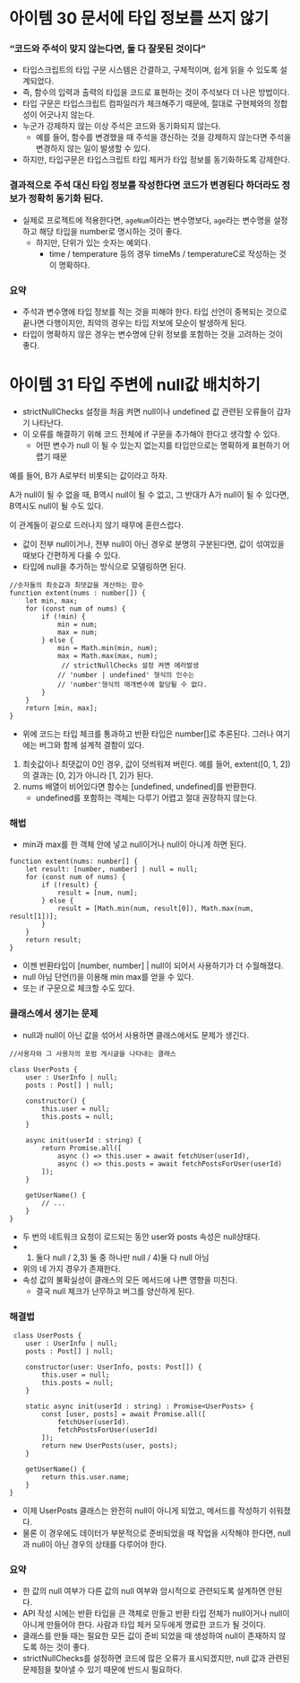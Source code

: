 # 아이템 30 문서에 타입 정보를 쓰지 않기

### “코드와 주석이 맞지 않는다면, 둘 다 잘못된 것이다”

- 타입스크립트의 타입 구문 시스템은 간결하고, 구체적이며, 쉽게 읽을 수 있도록 설계되었다.
- 즉, 함수의 입력과 출력의 타입을 코드로 표현하는 것이 주석보다 더 나은 방법이다.
- 타입 구문은 타입스크립트 컴파일러가 체크해주기 때문에, 절대로 구현체와의 정합성이 어긋나지 않는다.
- 누군가 강제하지 않는 이상 주석은 코드와 동기화되지 않는다.
  - 예를 들어, 함수를 변경했을 때 주석을 갱신하는 것을 강제하지 않는다면 주석을 변경하지 않는 일이 발생할 수 있다.
- 하지만, 타입구문은 타입스크립트 타입 체커가 타입 정보를 동기화하도록 강제한다.



### 결과적으로 주석 대신 타입 정보를 작성한다면 코드가 변경된다 하더라도 정보가 정확히 동기화 된다.

- 실제로 프로젝트에 적용한다면, `ageNum`이라는 변수명보다, `age`라는 변수명을 설정하고 해당 타입을 number로 명시하는 것이 좋다.
  - 하지만, 단위가 있는 숫자는 예외다.
    - time / temperature 등의 경우 timeMs / temperatureC로 작성하는 것이 명확하다.

### 요약

- 주석과 변수명에 타입 정보를 적는 것을 피해야 한다. 타입 선언이 중복되는 것으로 끝나면 다행이지만, 최악의 경우는 타입 저보에 모순이 발생하게 된다.
- 타입이 명확하지 않은 경우는 변수명에 단위 정보를 포함하는 것을 고려하는 것이 좋다.



# 아이템 31 타입 주변에 null값 배치하기

- strictNullChecks 설정을 처음 켜면 null이나 undefined 값 관련된 오류들이 갑자기 나타난다.
- 이 오류를 해결하기 위해 코드 전체에 if 구문을 추가해야 한다고 생각할 수 있다.
  - 어떤 변수가 null 이 될 수 있는지 없는지를 타입만으로는 명확하게 표현하기 어렵기 때문

예를 들어, B가 A로부터 비롯되는 값이라고 하자.

A가 null이 될 수 없을 때, B역시 null이 될 수 없고, 그 반대가 A가 null이 될 수 있다면, B역시도 null이 될 수도 있다.

이 관계들이 겉으로 드러나지 않기 때무에 혼란스럽다.

- 값이 전부 null이거나, 전부 null이 아닌 경우로 분명히 구분된다면, 값이 섞여있을 때보다 간편하게 다룰 수 있다.
- 타입에 null을 추가하는 방식으로 모델링하면 된다.

```tsx
//숫자들의 최솟값과 최댓값을 계산하는 함수
function extent(nums : number[]) {
	let min, max;
	for (const num of nums) {
		if (!min) {
			min = num;
			max = num;
		} else {
			min = Math.min(min, num); 
			max = Math.max(max, num);
			 // strictNullChecks 설정 켜면 에러발생 
			// 'number | undefined' 형식의 인수는 
			// 'number'형식의 매개변수에 할당될 수 없다.
		}
	}
	return [min, max];
}
```

- 위에 코드는 타입 체크를 통과하고 반환 타입은 number[]로 추론된다. 그러나 여기에는 버그와 함께 설계적 결함이 있다.

1. 최솟값이나 최댓값이 0인 경우, 값이 덧씌워져 버린다. 예를 들어, extent([0, 1, 2])의 결과는 [0, 2]가 아니라 [1, 2]가 된다.
2. nums 배열이 비어있다면 함수는 [undefined, undefined]를 반환한다.
   - undefined를 포함하는 객체는 다루기 어렵고 절대 권장하지 않는다.

### 해법

- min과 max를 한 객체 안에 넣고 null이거나 null이 아니게 하면 된다.

```tsx
function extent(nums: number[] {
	let result: [number, number] | null = null;
	for (const num of nums) {
		if (!result) {
			result = [num, num];
		} else {
			result = [Math.min(num, result[0]), Math.max(num, result[1])];
		}
	}
	return result;
}
```

- 이젠 반환타입이 [number, number] | null이 되어서 사용하기가 더 수월해졌다.
- null 아님 단언(!)을 이용해 min max를 얻을 수 있다.
- 또는 if 구문으로 체크할 수도 있다.

### 클래스에서 생기는 문제

- null과 null이 아닌 값을 섞어서 사용하면 클래스에서도 문제가 생긴다.

```tsx
//사용자와 그 사용자의 포럼 게시글을 나타내는 클래스

class UserPosts {
	user : UserInfo | null;
	posts : Post[] | null;
	
	constructor() {
		this.user = null;
		this.posts = null;
	}

	async init(userId : string) {
		return Promise.all([
			async () => this.user = await fetchUser(userId),
			async () => this.posts = await fetchPostsForUser(userId)
		]);
	}

	getUserName() {
		// ...
	}
}
```

- 두 번의 네트워크 요청이 로드되는 동안 user와 posts 속성은 null상태다.
- 1. 둘다 null / 2,3) 둘 중 하나만 null / 4)둘 다 null 아님
- 위의 네 가지 경우가 존재한다.
- 속성 값의 불확실성이 클래스의 모든 메서드에 나쁜 영향을 미친다.
  - 결국 null 체크가 난무하고 버그를 양산하게 된다.

### 해결법

```tsx
 class UserPosts {
	user : UserInfo | null;
	posts : Post[] | null;
	
	constructor(user: UserInfo, posts: Post[]) {
		this.user = null;
		this.posts = null;
	}

	static async init(userId : string) : Promise<UserPosts> {
		const [user, posts] = await Promise.all([
			fetchUser(userId).
			fetchPostsForUser(userId)
		]);
		return new UserPosts(user, posts);
	}

	getUserName() {
		return this.user.name;
	}
}
```

- 이제 UserPosts 클래스는 완전히 null이 아니게 되었고, 메서드를 작성하기 쉬워졌다.
- 물론 이 경우에도 데이터가 부분적으로 준비되었을 때 작업을 시작해야 한다면, null과 null이 아닌 경우의 상태를 다루어야 한다.

### 요약

- 한 값의 null 여부가 다른 값의 null 여부와 암시적으로 관련되도록 설계하면 안된다.
- API 작성 시에는 반환 타입을 큰 객체로 만들고 반환 타입 전체가 null이거나 null이 아니게 만들어야 한다. 사람과 타입 체커 모두에게 명료한 코드가 될 것이다.
- 클래스를 만들 때는 필요한 모든 값이 준비 되었을 때 생성하여 null이 존재하지 않도록 하는 것이 좋다.
- strictNullChecks를 설정하면 코드에 많은 오류가 표시되겠지만, null 값과 관련된 문제점을 찾아낼 수 있기 때문에 반드시 필요하다.